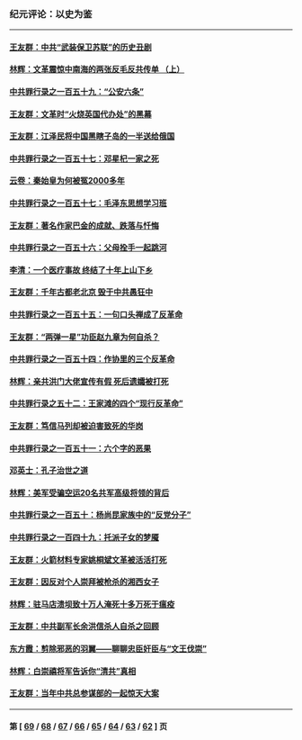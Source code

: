 ### 纪元评论：以史为鉴
---
#### [王友群：中共“武装保卫苏联”的历史丑剧](../../pages/nsc1028/n14074106.md) 
#### [林辉：文革震惊中南海的两张反毛反共传单 （上）](../../pages/nsc1028/n14073140.md) 
#### [中共罪行录之一百五十九：“公安六条”](../../pages/nsc1028/n14071344.md) 
#### [王友群：文革时“火烧英国代办处”的黑幕](../../pages/nsc1028/n14070603.md) 
#### [王友群：江泽民将中国黑瞎子岛的一半送给俄国](../../pages/nsc1028/n14069964.md) 
#### [中共罪行录之一百五十七：邓星杞一家之死](../../pages/nsc1028/n14069475.md) 
#### [云卷：秦始皇为何被冤2000多年](../../pages/nsc1028/n14068423.md) 
#### [中共罪行录之一百五十七：毛泽东思想学习班](../../pages/nsc1028/n14067273.md) 
#### [王友群：著名作家巴金的成就、跌落与忏悔](../../pages/nsc1028/n14064433.md) 
#### [中共罪行录之一百五十六：父母拴手一起跳河](../../pages/nsc1028/n14063788.md) 
#### [李清：一个医疗事故 终结了十年上山下乡](../../pages/nsc1028/n14062776.md) 
#### [王友群：千年古都老北京 毁于中共愚狂中](../../pages/nsc1028/n14061802.md) 
#### [中共罪行录之一百五十五：一句口头禅成了反革命](../../pages/nsc1028/n14060064.md) 
#### [王友群：“两弹一星”功臣赵九章为何自杀？](../../pages/nsc1028/n14059162.md) 
#### [中共罪行录之一百五十四：作协里的三个反革命](../../pages/nsc1028/n14058634.md) 
#### [林辉：亲共洪门大佬宣传有假 死后遗孀被打死](../../pages/nsc1028/n14057205.md) 
#### [中共罪行录之五十二：王家滩的四个“现行反革命”](../../pages/nsc1028/n14056387.md) 
#### [王友群：笃信马列却被迫害致死的华岗](../../pages/nsc1028/n14053972.md) 
#### [中共罪行录之一百五十一：六个字的恶果](../../pages/nsc1028/n14053129.md) 
#### [邓英士：孔子治世之道](../../pages/nsc1028/n14052210.md) 
#### [林辉：美军受骗空运20名共军高级将领的背后](../../pages/nsc1028/n14052185.md) 
#### [中共罪行录之一百五十：杨尚昆家族中的“反党分子”](../../pages/nsc1028/n14051396.md) 
#### [中共罪行录之一百四十九：托派子女的梦魇](../../pages/nsc1028/n14050027.md) 
#### [王友群：火箭材料专家姚桐斌文革被活活打死](../../pages/nsc1028/n14048805.md) 
#### [王友群：因反对个人崇拜被枪杀的湘西女子](../../pages/nsc1028/n14048288.md) 
#### [林辉：驻马店溃坝致十万人淹死十多万死于瘟疫](../../pages/nsc1028/n14048231.md) 
#### [王友群：中共副军长余洪信杀人自杀之回顾](../../pages/nsc1028/n14045464.md) 
#### [东方霞：剪除邪恶的羽翼——聊聊忠臣奸臣与“文王伐崇”](../../pages/nsc1028/n14045501.md) 
#### [林辉：白崇禧将军告诉你“清共”真相](../../pages/nsc1028/n14044216.md) 
#### [王友群：当年中共总参谋部的一起惊天大案](../../pages/nsc1028/n14043817.md) 

---
#### 第 [ [69](./69.md) / [68](./68.md) / [67](./67.md) / [66](./66.md) / [65](./65.md) / [64](./64.md) / [63](./63.md) / [62](./62.md) ] 页
